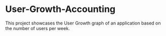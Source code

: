 # User-Growth-Accounting
This project showcases the User Growth graph of an application based on the number of users per week.
